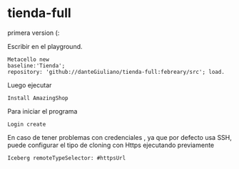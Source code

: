 # tienda-full
primera version (:

Escribir en el playground.

```
Metacello new
baseline:'Tienda';
repository: 'github://danteGiuliano/tienda-full:febreary/src'; load.
```
Luego ejecutar 

```
Install AmazingShop
``` 

Para iniciar el programa 
```
Login create
```

En caso de tener problemas con credenciales , ya que por defecto usa SSH, puede configurar el tipo de cloning con Https ejecutando previamente
```
Iceberg remoteTypeSelector: #httpsUrl
```
